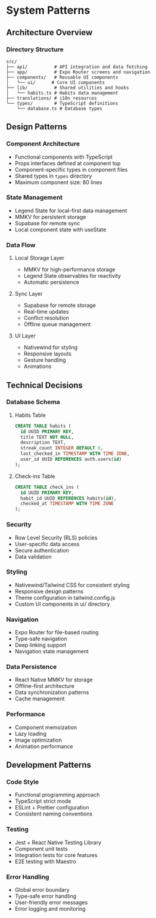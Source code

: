 # System Patterns

## Architecture Overview

### Directory Structure

```
src/
├── api/          # API integration and data fetching
├── app/          # Expo Router screens and navigation
├── components/   # Reusable UI components
│   └── ui/      # Core UI components
├── lib/          # Shared utilities and hooks
│   └── habits.ts # Habits data management
├── translations/ # i18n resources
└── types/        # TypeScript definitions
    └── database.ts # Database types
```

## Design Patterns

### Component Architecture

- Functional components with TypeScript
- Props interfaces defined at component top
- Component-specific types in component files
- Shared types in `types` directory
- Maximum component size: 80 lines

### State Management

- Legend State for local-first data management
- MMKV for persistent storage
- Supabase for remote sync
- Local component state with useState

### Data Flow

1. Local Storage Layer

   - MMKV for high-performance storage
   - Legend State observables for reactivity
   - Automatic persistence

2. Sync Layer

   - Supabase for remote storage
   - Real-time updates
   - Conflict resolution
   - Offline queue management

3. UI Layer
   - Nativewind for styling
   - Responsive layouts
   - Gesture handling
   - Animations

## Technical Decisions

### Database Schema

1. Habits Table

   ```sql
   CREATE TABLE habits (
     id UUID PRIMARY KEY,
     title TEXT NOT NULL,
     description TEXT,
     streak_count INTEGER DEFAULT 0,
     last_checked_in TIMESTAMP WITH TIME ZONE,
     user_id UUID REFERENCES auth.users(id)
   );
   ```

2. Check-ins Table
   ```sql
   CREATE TABLE check_ins (
     id UUID PRIMARY KEY,
     habit_id UUID REFERENCES habits(id),
     checked_at TIMESTAMP WITH TIME ZONE
   );
   ```

### Security

- Row Level Security (RLS) policies
- User-specific data access
- Secure authentication
- Data validation

### Styling

- Nativewind/Tailwind CSS for consistent styling
- Responsive design patterns
- Theme configuration in tailwind.config.js
- Custom UI components in ui/ directory

### Navigation

- Expo Router for file-based routing
- Type-safe navigation
- Deep linking support
- Navigation state management

### Data Persistence

- React Native MMKV for storage
- Offline-first architecture
- Data synchronization patterns
- Cache management

### Performance

- Component memoization
- Lazy loading
- Image optimization
- Animation performance

## Development Patterns

### Code Style

- Functional programming approach
- TypeScript strict mode
- ESLint + Prettier configuration
- Consistent naming conventions

### Testing

- Jest + React Native Testing Library
- Component unit tests
- Integration tests for core features
- E2E testing with Maestro

### Error Handling

- Global error boundary
- Type-safe error handling
- User-friendly error messages
- Error logging and monitoring

